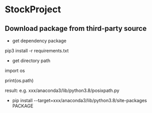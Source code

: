 # StockProject
## Download package from third-party source
- get dependency package

pip3 install -r requirements.txt

- get directory path

import os

print(os.path)

result: e.g. xxx/anaconda3/lib/python3.8/posixpath.py

- pip install --target=xxx/anaconda3/lib/python3.8/site-packages PACKAGE
